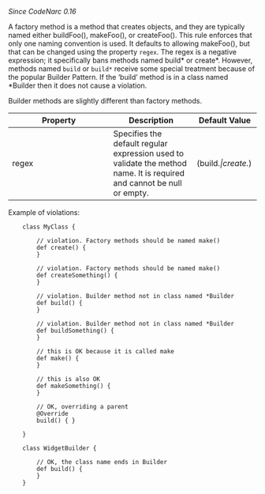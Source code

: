 *Since CodeNarc 0.16*

A factory method is a method that creates objects, and they are
typically named either buildFoo(), makeFoo(), or createFoo(). This rule
enforces that only one naming convention is used. It defaults to
allowing makeFoo(), but that can be changed using the property `regex`.
The regex is a negative expression; it specifically bans methods named
build\* or create*. However, methods named `build` or `build*` receive
some special treatment because of the popular Builder Pattern. If the
‘build’ method is in a class named *Builder then it does not cause a
violation.

Builder methods are slightly different than factory methods.

<table>
<colgroup>
<col style="width: 40%" />
<col style="width: 33%" />
<col style="width: 25%" />
</colgroup>
<thead>
<tr class="header">
<th>Property</th>
<th>Description</th>
<th>Default Value</th>
</tr>
</thead>
<tbody>
<tr class="odd">
<td>regex</td>
<td>Specifies the default regular expression used to validate the method name. It is required and cannot be null or empty.</td>
<td>(build.<em>|create.</em>)</td>
</tr>
</tbody>
</table>

Example of violations:

        class MyClass {

            // violation. Factory methods should be named make()
            def create() {
            }

            // violation. Factory methods should be named make()
            def createSomething() {
            }

            // violation. Builder method not in class named *Builder
            def build() {
            }

            // violation. Builder method not in class named *Builder
            def buildSomething() {
            }

            // this is OK because it is called make
            def make() {
            }

            // this is also OK
            def makeSomething() {
            }

            // OK, overriding a parent
            @Override
            build() { }

        }

        class WidgetBuilder {

            // OK, the class name ends in Builder
            def build() {
            }
        }
